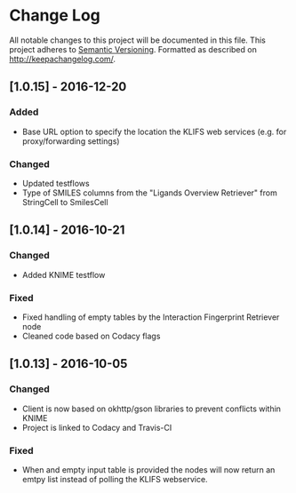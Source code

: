# Change Log
All notable changes to this project will be documented in this file.
This project adheres to [Semantic Versioning](http://semver.org/).
Formatted as described on http://keepachangelog.com/.

## [1.0.15] - 2016-12-20

### Added
- Base URL option to specify the location the KLIFS web services (e.g. for proxy/forwarding settings)

### Changed
- Updated testflows
- Type of SMILES columns from the "Ligands Overview Retriever" from StringCell to SmilesCell

## [1.0.14] - 2016-10-21

### Changed

- Added KNIME testflow

### Fixed

- Fixed handling of empty tables by the Interaction Fingerprint Retriever node
- Cleaned code based on Codacy flags

## [1.0.13] - 2016-10-05

### Changed

- Client is now based on okhttp/gson libraries to prevent conflicts within KNIME
- Project is linked to Codacy and Travis-CI

### Fixed

- When and empty input table is provided the nodes will now return an emtpy list instead of polling the KLIFS webservice.
